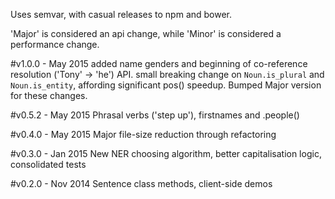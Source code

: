 Uses semvar, with casual releases to npm and bower.

'Major' is considered an api change, while 'Minor' is considered a performance change.

#v1.0.0 - May 2015
added name genders and beginning of co-reference resolution ('Tony' -> 'he') API.
small breaking change on ```Noun.is_plural``` and ```Noun.is_entity```, affording significant pos() speedup. Bumped Major version for these changes.

#v0.5.2 - May 2015
Phrasal verbs ('step up'), firstnames and .people()

#v0.4.0 - May 2015
Major file-size reduction through refactoring

#v0.3.0 - Jan 2015
New NER choosing algorithm, better capitalisation logic, consolidated tests

#v0.2.0 - Nov 2014
Sentence class methods, client-side demos
